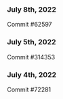 ### July 8th, 2022

Commit #62597

### July 5th, 2022

Commit #314353


### July 4th, 2022

Commit #72281
